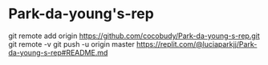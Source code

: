 # Park-da-young's-rep
git remote add origin https://github.com/cocobudy/Park-da-young-s-rep.git
git remote -v
git push -u origin master
https://replit.com/@luciaparkjj/Park-da-young-s-rep#README.md
